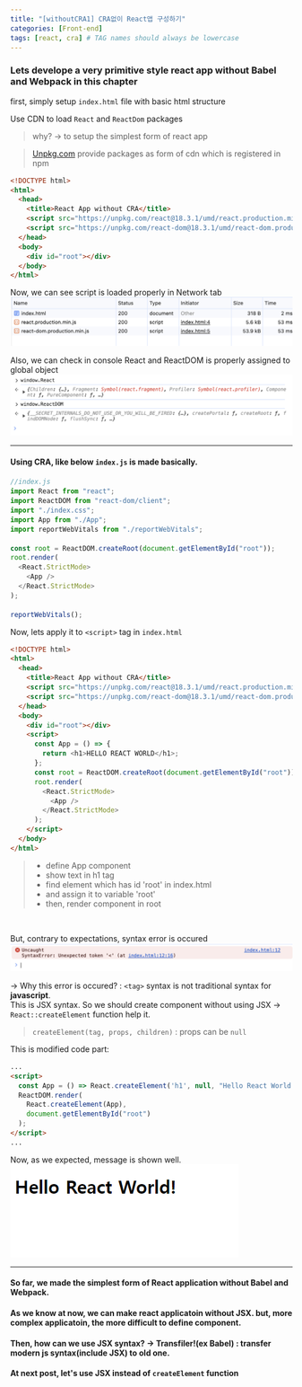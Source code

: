 ```yaml
---
title: "[withoutCRA1] CRA없이 React앱 구성하기"
categories: [Front-end]
tags: [react, cra] # TAG names should always be lowercase
---
```


### Lets develope a very primitive style react app without Babel and Webpack in this chapter

first, simply setup `index.html` file with basic html structure

Use CDN to load `React` and `ReactDom` packages

> why? -> to setup the simplest form of react app

> [Unpkg.com](https://unpkg.com/) provide packages as form of cdn which is registered in npm

```html
<!DOCTYPE html>
<html>
  <head>
    <title>React App without CRA</title>
    <script src="https://unpkg.com/react@18.3.1/umd/react.production.min.js"></script>
    <script src="https://unpkg.com/react-dom@18.3.1/umd/react-dom.production.min.js"></script>
  </head>
  <body>
    <div id="root"></div>
  </body>
</html>
```

Now, we can see script is loaded properly in Network tab
![img-description](/images/withoutCRA1_img/cdnLoad.png)

Also, we can check in console React and ReactDOM is properly assigned to global object
![img-description](/images/withoutCRA1_img/globalObj.png)

---
 
#### Using CRA, like below `index.js` is made basically.


```js
//index.js
import React from "react";
import ReactDOM from "react-dom/client";
import "./index.css";
import App from "./App";
import reportWebVitals from "./reportWebVitals";

const root = ReactDOM.createRoot(document.getElementById("root"));
root.render(
  <React.StrictMode>
    <App />
  </React.StrictMode>
);

reportWebVitals();
```

Now, lets apply it to `<script>` tag in `index.html`

```html
<!DOCTYPE html>
<html>
  <head>
    <title>React App without CRA</title>
    <script src="https://unpkg.com/react@18.3.1/umd/react.production.min.js"></script>
    <script src="https://unpkg.com/react-dom@18.3.1/umd/react-dom.production.min.js"></script>
  </head>
  <body>
    <div id="root"></div>
    <script>
      const App = () => {
        return <h1>HELLO REACT WORLD</h1>;
      };
      const root = ReactDOM.createRoot(document.getElementById("root"));
      root.render(
        <React.StrictMode>
          <App />
        </React.StrictMode>
      );
    </script>
  </body>
</html>
```

> - define App component
> - show text in h1 tag
> - find element which has id 'root' in index.html
> - and assign it to variable 'root'
> - then, render <App /> component in root

<br />

But, contrary to expectations, syntax error is occured
![img](/images/withoutCRA1_img/syntaxError.png)

-> Why this error is occured? : `<tag>` syntax is not traditional syntax for **javascript**.
<br />
This is JSX syntax. So we should create component without using JSX -> `React::createElement` function help it.
> `createElement(tag, props, children)` : props can be `null`


This is modified code part:
```html
...
<script>
  const App = () => React.createElement('h1', null, "Hello React World!");
  ReactDOM.render(
    React.createElement(App),
    document.getElementById("root")
  );
</script>
...
```

Now, as we expected, message is shown well.
![img](/images/withoutCRA1_img/helloReact.png)

---
#### So far, we made the simplest form of React application without Babel and Webpack.

#### As we know at now, we can make react applicatoin without JSX. but, more complex applicatoin, the more difficult to define component.

#### Then, how can we use JSX syntax? ->  Transfiler!(ex Babel) : transfer modern js syntax(include JSX) to old one.

#### At next post, let's use JSX instead of `createElement` function
